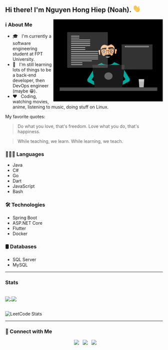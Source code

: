 
## Hi there! I'm Nguyen Hong Hiep (Noah). <img src="https://github.com/justanoobcoder/justanoobcoder/blob/master/handwave.gif" width="25">
<img align="right" alt="GIF" src="https://github.com/justanoobcoder/justanoobcoder/blob/master/programming.gif" width="350"/>

### ℹ️ About Me
- 🎓 &nbsp; I'm currently a software engineering student at FPT University.
- 💪 &nbsp; I'm still learning lots of things to be a back-end developer, then DevOps engineer (maybe 😁).
- ❤️ &nbsp; Coding, watching movies, anime, listening to music, doing stuff on Linux.

My favorite quotes:
> Do what you love, that's freedom. Love what you do, that's happiness.

> While teaching, we learn. While learning, we teach.

### 👨🏼‍💻 Languages
- Java
- C#
- Go
- Dart
- JavaScript
- Bash

### 🛠 Technologies
- Spring Boot
- ASP.NET Core
- Flutter
- Docker

### 🛢️ Databases
- SQL Server
- MySQL
<hr>

### Stats
<br>
<a href="https://github-readme-stats.vercel.app/api?username=justanoobcoder&show_icons=true&bg_color=45,e56346,904e95&title_color=feffac&text_color=ffffff&icon_color=713abe&ring_color=fcbaad">
  <img height=200 align="center" src="https://github-readme-stats.vercel.app/api?username=justanoobcoder&show_icons=true&bg_color=45,e56346,904e95&title_color=feffac&text_color=ffffff&icon_color=713abe&ring_color=fcbaad" />
</a>
<a href="https://github-readme-stats.vercel.app/api/top-langs?username=justanoobcoder&layout=compact&langs_count=8&card_width=320&bg_color=45,e56346,904e95&title_color=feffac&text_color=ffffff&hide=c,roff,Makefile,Lua,Swift,Objective-C">
  <img height=200 align="center" src="https://github-readme-stats.vercel.app/api/top-langs?username=justanoobcoder&layout=compact&langs_count=8&card_width=320&bg_color=45,e56346,904e95&title_color=feffac&text_color=ffffff&hide=c,roff,Makefile,Lua,Swift,Objective-C" />
</a>
<br><br>

![LeetCode Stats](https://leetcard.jacoblin.cool/hiepnguyen27?ext=heatmap&theme=nord)
<hr>

### 🤝 Connect with Me

<p align="center">
&nbsp; <a href="https://facebook.com/justanoobcoder" target="_blank" rel="noopener noreferrer"><img src="https://img.icons8.com/doodle/48/000000/facebook-new.png" width="50" /></a>
&nbsp; <a href="https://www.youtube.com/c/justanoobcoder" target="_blank" rel="noopener noreferrer"><img src="https://img.icons8.com/doodle/48/000000/youtube--v1.png" width="50" /></a>
&nbsp; <a href="https://www.linkedin.com/in/honghiepnguyen" target="_blank" rel="noopener noreferrer"><img src="https://img.icons8.com/doodle/48/000000/linkedin--v2.png" width="50"/></a>
</p>

